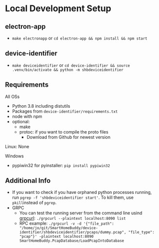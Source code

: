 # Local Development Setup

## electron-app
- `make electronapp` or `cd electron-app && npm install && npm start`

## device-identifier
- `make deviceidentifier` or `cd device-identifier && source .venv/bin/activate && python -m shbdeviceidentifier`

## Requirements
All OSs
- Python 3.8 including distutils
- Packages from `device-identifier/requirements.txt`
- node with npm
- optional: 
  - make
  - protoc: if you want to compile the proto files
    - Download from Github for newest version

Linux: None

Windows
- pypiwin32 for pyinstaller: `pip install pypiwin32`

## Additional Info
- If you want to check if you have orphaned python processes running, run `pgrep -f 'shbdeviceidentifier start'`. To kill them, use `pkill`instead of `pgrep`.
- GRPC
  - You can test the running server from the command line usind [grpcurl](https://github.com/fullstorydev/grpcurl): `./grpcurl --plaintext localhost:8090 list`
  - RPC example: `./grpcurl -v -d '{"file_path": "/home/jo/git/SmartHomeBuddy/device-identifier/shbdeviceidentifier/pcaps/dummy.pcap", "file_type": "pcap"}' -plaintext localhost:8090 SmartHomeBuddy.PcapDatabase/LoadPcapIntoDatabase`